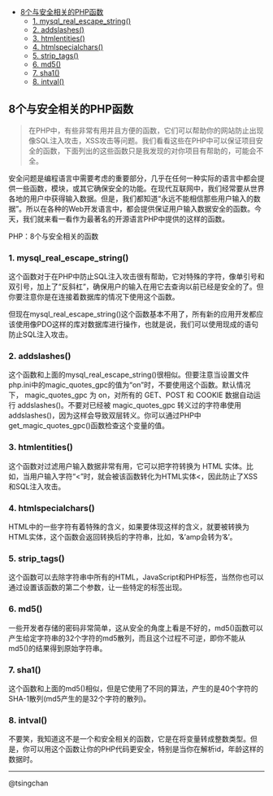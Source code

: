 <!-- TOC -->

- [8个与安全相关的PHP函数](#8个与安全相关的php函数)
    - [1. mysql\_real\_escape_string()](#1-mysql\_real\_escape_string)
    - [2. addslashes()](#2-addslashes)
    - [3. htmlentities()](#3-htmlentities)
    - [4. htmlspecialchars()](#4-htmlspecialchars)
    - [5. strip_tags()](#5-strip_tags)
    - [6. md5()](#6-md5)
    - [7. sha1()](#7-sha1)
    - [8. intval()](#8-intval)

<!-- /TOC -->


## 8个与安全相关的PHP函数



> 在PHP中，有些非常有用并且方便的函数，它们可以帮助你的网站防止出现像SQL注入攻击，XSS攻击等问题。我们看看这些在PHP中可以保证项目安全的函数，下面列出的这些函数只是我发现的对你项目有帮助的，可能会不全。

安全问题是编程语言中需要考虑的重要部分，几乎在任何一种实际的语言中都会提供一些函数，模块，或其它确保安全的功能。在现代互联网中，我们经常要从世界各地的用户中获得输入数据。但是，我们都知道“永远不能相信那些用户输入的数据”。所以在各种的Web开发语言中，都会提供保证用户输入数据安全的函数。今天，我们就来看一看作为最著名的开源语言PHP中提供的这样的函数。


PHP：8个与安全相关的函数

### 1. mysql\_real\_escape_string() ###

这个函数对于在PHP中防止SQL注入攻击很有帮助，它对特殊的字符，像单引号和双引号，加上了“反斜杠”，确保用户的输入在用它去查询以前已经是安全的了。但你要注意你是在连接着数据库的情况下使用这个函数。

但现在mysql_real_escape_string()这个函数基本不用了，所有新的应用开发都应该使用像PDO这样的库对数据库进行操作，也就是说，我们可以使用现成的语句防止SQL注入攻击。

### 2. addslashes() ###

这个函数和上面的mysql_real_escape_string()很相似。但要注意当设置文件php.ini中的magic_quotes_gpc的值为“on”时，不要使用这个函数。默认情况下， magic_quotes_gpc 为 on，对所有的 GET、POST 和 COOKIE 数据自动运行 addslashes()。不要对已经被 magic_quotes_gpc 转义过的字符串使用 addslashes()，因为这样会导致双层转义。你可以通过PHP中get_magic_quotes_gpc()函数检查这个变量的值。

### 3. htmlentities() ###

这个函数对过滤用户输入数据非常有用，它可以把字符转换为 HTML 实体。比如，当用户输入字符“<”时，就会被该函数转化为HTML实体<，因此防止了XSS和SQL注入攻击。

### 4. htmlspecialchars() ###

HTML中的一些字符有着特殊的含义，如果要体现这样的含义，就要被转换为HTML实体，这个函数会返回转换后的字符串，比如，‘&’amp会转为‘&’。

### 5. strip_tags() ###

这个函数可以去除字符串中所有的HTML，JavaScript和PHP标签，当然你也可以通过设置该函数的第二个参数，让一些特定的标签出现。

### 6. md5() ###

一些开发者存储的密码非常简单，这从安全的角度上看是不好的，md5()函数可以产生给定字符串的32个字符的md5散列，而且这个过程不可逆，即你不能从md5()的结果得到原始字符串。

### 7. sha1() ###

这个函数和上面的md5()相似，但是它使用了不同的算法，产生的是40个字符的SHA-1散列(md5产生的是32个字符的散列)。

### 8. intval() ###

不要笑，我知道这不是一个和安全相关的函数，它是在将变量转成整数类型。但是，你可以用这个函数让你的PHP代码更安全，特别是当你在解析id，年龄这样的数据时。

----------
@tsingchan
